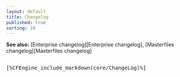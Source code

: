 ```yaml
---
layout: default
title: Changelog
published: true
sorting: 10
---
```


**See also:** [Enterprise changelog][Enterprise changelog], [Masterfiles changelog][Masterfiles changelog]

<pre>

[%CFEngine_include_markdown(core/ChangeLog)%]

</pre>
